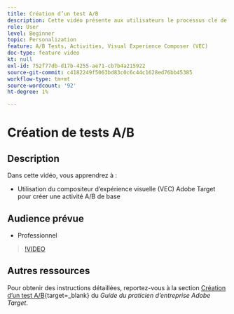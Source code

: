 ```yaml
---
title: Création d’un test A/B
description: Cette vidéo présente aux utilisateurs le processus clé de création d’activités A/B dans Adobe Target. Regardez cette vidéo pour savoir comment créer une activité A/B de base à l’aide du compositeur d’expérience visuelle (VEC).
role: User
level: Beginner
topic: Personalization
feature: A/B Tests, Activities, Visual Experience Composer (VEC)
doc-type: feature video
kt: null
exl-id: 752f77db-d17b-4255-ae71-cb7b4a215922
source-git-commit: c4182249f5063bd83c0c6c44c1628ed76bb45385
workflow-type: tm+mt
source-wordcount: '92'
ht-degree: 1%

---
```


# Création de tests A/B

## Description

Dans cette vidéo, vous apprendrez à :

* Utilisation du compositeur d’expérience visuelle (VEC) Adobe Target pour créer une activité A/B de base

## Audience prévue

* Professionnel

>[!VIDEO](https://video.tv.adobe.com/v/17391/?quality=12)

## Autres ressources

Pour obtenir des instructions détaillées, reportez-vous à la section [Création d’un test A/B](https://experienceleague.adobe.com/docs/target/using/activities/abtest/create/test-create-ab.html){target=_blank} du *Guide du praticien d’entreprise Adobe Target*.
